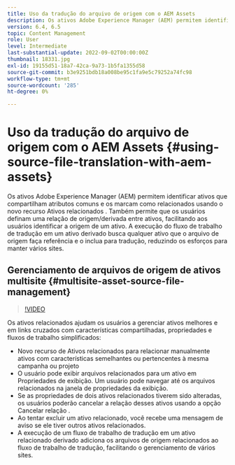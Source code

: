 ```yaml
---
title: Uso da tradução do arquivo de origem com o AEM Assets
description: Os ativos Adobe Experience Manager (AEM) permitem identificar ativos que compartilham atributos comuns e os marcam como relacionados usando o novo recurso Ativos relacionados . Também permite que os usuários definam uma relação de origem/derivada entre ativos, facilitando aos usuários identificar a origem de um ativo. A execução do fluxo de trabalho de tradução em um ativo derivado busca qualquer ativo que o arquivo de origem faça referência e o inclua para tradução, reduzindo os esforços para manter vários sites.
version: 6.4, 6.5
topic: Content Management
role: User
level: Intermediate
last-substantial-update: 2022-09-02T00:00:00Z
thumbnail: 18331.jpg
exl-id: 19155d51-18a7-42ca-9a73-1b5fa1355d58
source-git-commit: b3e9251bdb18a008be95c1fa9e5c79252a74fc98
workflow-type: tm+mt
source-wordcount: '285'
ht-degree: 0%

---
```


# Uso da tradução do arquivo de origem com o AEM Assets {#using-source-file-translation-with-aem-assets}

Os ativos Adobe Experience Manager (AEM) permitem identificar ativos que compartilham atributos comuns e os marcam como relacionados usando o novo recurso Ativos relacionados . Também permite que os usuários definam uma relação de origem/derivada entre ativos, facilitando aos usuários identificar a origem de um ativo. A execução do fluxo de trabalho de tradução em um ativo derivado busca qualquer ativo que o arquivo de origem faça referência e o inclua para tradução, reduzindo os esforços para manter vários sites.

## Gerenciamento de arquivos de origem de ativos multisite {#multisite-asset-source-file-management}

>[!VIDEO](https://video.tv.adobe.com/v/18331?quality=12&learn=on)

Os ativos relacionados ajudam os usuários a gerenciar ativos melhores e em links cruzados com características compartilhadas, propriedades e fluxos de trabalho simplificados:

* Novo recurso de Ativos relacionados para relacionar manualmente ativos com características semelhantes ou pertencentes à mesma campanha ou projeto
* O usuário pode exibir arquivos relacionados para um ativo em Propriedades de exibição. Um usuário pode navegar até os arquivos relacionados na janela de propriedades da exibição.
* Se as propriedades de dois ativos relacionados tiverem sido alteradas, os usuários poderão cancelar a relação desses ativos usando a opção Cancelar relação .
* Ao tentar excluir um ativo relacionado, você recebe uma mensagem de aviso se ele tiver outros ativos relacionados.
* A execução de um fluxo de trabalho de tradução em um ativo relacionado derivado adiciona os arquivos de origem relacionados ao fluxo de trabalho de tradução, facilitando o gerenciamento de vários sites.
